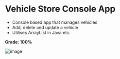 # Vehicle Store Console App
- Console based app that manages vehicles
- Add, delete and update a vehicle
- Utilises ArrayList in Java etc.

<b> Grade: 100% </b>

![image](https://github.com/user-attachments/assets/241326f4-bbd6-4cc9-a4ab-c506b43f6c18)

